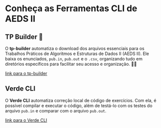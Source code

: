 # Conheça as Ferramentas CLI de AEDS II

## TP Builder 🚀

O **tp-builder** automatiza o download dos arquivos essenciais para os Trabalhos Práticos de Algoritmos e Estruturas de Dados II (AEDS II). Ele baixa os enunciados, `pub.in`, `pub.out` e o `.csv`, organizando tudo em diretórios específicos para facilitar seu acesso e organização. 🎯📂

[link para o tp-builder](https://github.com/thomneuenschwander/bash-scripts-collection/blob/main/tp-builder/tp-builder.md)

## Verde CLI

O **Verde CLI** automatiza correção local de código de exercícios. Com ela, é possível compilar e executar o código, além de testá-lo com os testes do arquivo `pub.in` e comparar com o arquivo `pub.out`.

[link para o Verde CLI](https://github.com/andreeluis/verde-cli/blob/main/README.md)
